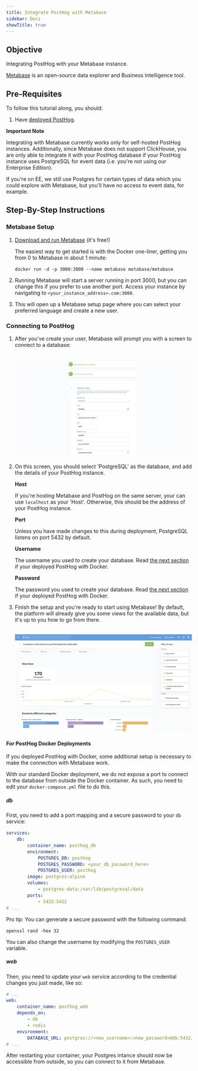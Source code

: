 ```yaml
---
title: Integrate PostHog with Metabase
sidebar: Docs
showTitle: true
---
```


## Objective

Integrating PostHog with your Metabase instance.

[Metabase](https://www.metabase.com/) is an open-source data explorer and Business Intelligence tool. 

## Pre-Requisites

To follow this tutorial along, you should:

1. Have [deployed PostHog](/docs/deployment). 

**Important Note** 

Integrating with Metabase currently works only for self-hosted PostHog instances. Additionally, since Metabase does not support ClickHouse, you are only able to integrate it with your PostHog database if your PostHog instance uses PostgreSQL for event data (i.e. you're not using our Enterprise Edition). 

If you're on EE, we still use Postgres for certain types of data which you could explore with Metabase, but you'll have no access to event data, for example.

## Step-By-Step Instructions

### Metabase Setup

1. [Download and run Metabase](https://www.metabase.com/start/oss/) (it's free!)
    
    The easiest way to get started is with the Docker one-liner, getting you from 0 to Metabase in about 1 minute:
    ```shell
    docker run -d -p 3000:3000 --name metabase metabase/metabase
    ```

1. Running Metabase will start a server running in port 3000, but you can change this if you prefer to use another port. Access your instance by navigating to `<your_instance_address>.com:3000`.
1. This will open up a Metabase setup page where you can select your preferred language and create a new user.

### Connecting to PostHog

1. After you've create your user, Metabase will prompt you with a screen to connect to a database:

    <br />![Metabase Setup](../../images/tutorials/metabase/setup.png)<br />

1. On this screen, you should select 'PostgreSQL' as the database, and add the details of your PostHog instance.

    **Host**

    If you're hosting Metabase and PostHog on the same server, your can use `localhost` as your 'Host'. Otherwise, this should be the address of your PostHog instance.

    **Port**

    Unless you have made changes to this during deployment, PostgreSQL listens on port 5432 by default.

    **Username**

    The username you used to create your database. Read [the next section](#for-posthog-docker-deployments) if your deployed PostHog with Docker.

    **Password**

    The password you used to create your database. Read [the next section](#for-posthog-docker-deployments) if your deployed PostHog with Docker.

1. Finish the setup and you're ready to start using Metabase! By default, the platform will already give you some views for the available data, but it's up to you how to go from there.

    <br />![Metabase Dashboard](../../images/tutorials/metabase/dashboard.png)<br />




#### For PostHog Docker Deployments
    
If you deployed PostHog with Docker, some additional setup is necessary to make the connection with Metabase work. 

With our standard Docker deployment, we do not expose a port to connect to the database from outside the Docker container. As such, you need to edit your `docker-compose.yml` file to do this. 

##### db

First, you need to add a port mapping and a secure password to your `db` service:
```yaml
services:
    db:
        container_name: posthog_db
        environment:
            POSTGRES_DB: posthog 
            POSTGRES_PASSWORD: <your_db_password_here>
            POSTGRES_USER: posthog
        image: postgres:alpine
        volumes:
            - postgres-data:/var/lib/postgresql/data
        ports:
            - 5432:5432
# ...
```
Pro tip: You can generate a secure password with the following command:

```shell
openssl rand -hex 32
```

You can also change the username by modifying the `POSTGRES_USER` variable.

##### web

Then, you need to update your `web` service according to the credential changes you just made, like so:
```yaml
# ...
web:
    container_name: posthog_web
    depends_on:
        - db
        - redis
    environment:
        DATABASE_URL: postgres://<new_username>:<new_password>@db:5432/posthog
# ...
```

After restarting your container, your Postgres intance should now be accessible from outside, so you can connect to it from Metabase.